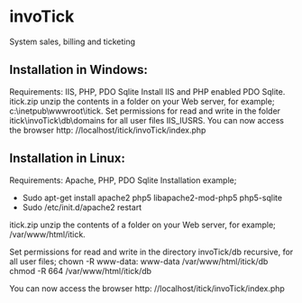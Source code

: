 # invoTick
System sales, billing and ticketing

Installation in Windows:
------------------------
Requirements: IIS, PHP, PDO Sqlite
Install IIS and PHP enabled PDO Sqlite.
itick.zip unzip the contents in a folder on your Web server, for example; c:\inetpub\wwwroot\itick.
Set permissions for read and write in the folder itick\invoTick\db\domains for all user files IIS_IUSRS.
You can now access the browser http: //localhost/itick/invoTick/index.php

Installation in Linux:
----------------------
Requirements: Apache, PHP, PDO Sqlite
Installation example;
- Sudo apt-get install apache2 php5 libapache2-mod-php5 php5-sqlite
- Sudo /etc/init.d/apache2 restart

itick.zip unzip the contents of a folder on your Web server, for example; /var/www/html/itick.

Set permissions for read and write in the directory invoTick/db recursive, for all user files;
chown -R www-data: www-data /var/www/html/itick/db
chmod -R 664 /var/www/html/itick/db

You can now access the browser http: //localhost/itick/invoTick/index.php
